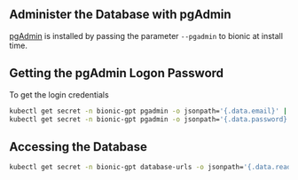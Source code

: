 ## Administer the Database with pgAdmin

[pgAdmin](https://www.pgadmin.org/) is installed  by passing the parameter `--pgadmin` to bionic at install time.

## Getting the pgAdmin Logon Password

To get the login credentials

```sh
kubectl get secret -n bionic-gpt pgadmin -o jsonpath='{.data.email}' | base64 --decode
kubectl get secret -n bionic-gpt pgadmin -o jsonpath='{.data.password}' | base64 --decode
```

## Accessing the Database

```sh
kubectl get secret -n bionic-gpt database-urls -o jsonpath='{.data.readonly-url}' | base64 --decode
```